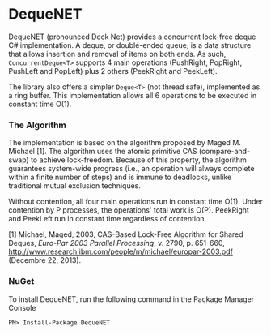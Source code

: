 # DequeNET

DequeNET (pronounced Deck Net) provides a concurrent lock-free deque C# implementation.
A deque, or double-ended queue, is a data structure that allows insertion and removal of items on both ends.
As such, `ConcurrentDeque<T>` supports 4 main operations (PushRight, PopRight, PushLeft and PopLeft) plus 2 others (PeekRight and PeekLeft).

The library also offers a simpler `Deque<T>` (not thread safe), implemented as a ring buffer.
This implementation allows all 6 operations to be executed in constant time O(1).


### The Algorithm

The implementation is based on the algorithm proposed by Maged M. Michael [1].
The algorithm uses the atomic primitive CAS (compare-and-swap) to achieve lock-freedom.
Because of this property, the algorithm guarantees system-wide progress (i.e., an operation will always complete within a finite number of steps) and is immune to deadlocks, unlike traditional mutual exclusion techniques.

Without contention, all four main operations run in constant time O(1).
Under contention by P processes, the operations' total work is O(P).
PeekRight and PeekLeft run in constant time regardless of contention.


[1] Michael, Maged, 2003, CAS-Based Lock-Free Algorithm for Shared Deques, *Euro-Par 2003 Parallel Processing*, v. 2790, p. 651-660, http://www.research.ibm.com/people/m/michael/europar-2003.pdf (Decembre 22, 2013).


### NuGet

To install DequeNET, run the following command in the Package Manager Console

```
PM> Install-Package DequeNET
```


